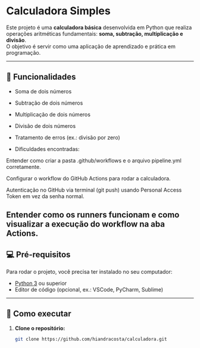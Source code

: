 # Calculadora Simples

Este projeto é uma **calculadora básica** desenvolvida em Python que realiza operações aritméticas fundamentais: **soma, subtração, multiplicação e divisão**.  
O objetivo é servir como uma aplicação de aprendizado e prática em programação.

---

## 📝 Funcionalidades

- Soma de dois números
- Subtração de dois números
- Multiplicação de dois números
- Divisão de dois números
- Tratamento de erros (ex.: divisão por zero)

- Dificuldades encontradas:

Entender como criar a pasta .github/workflows e o arquivo pipeline.yml corretamente.

Configurar o workflow do GitHub Actions para rodar a calculadora.

Autenticação no GitHub via terminal (git push) usando Personal Access Token em vez da senha normal.

Entender como os runners funcionam e como visualizar a execução do workflow na aba Actions.
---

## 💻 Pré-requisitos

Para rodar o projeto, você precisa ter instalado no seu computador:

- [Python 3](https://www.python.org/downloads/) ou superior
- Editor de código (opcional, ex.: VSCode, PyCharm, Sublime)

---

## 🚀 Como executar

1. **Clone o repositório:**
   ```bash
   git clone https://github.com/hiandracosta/calculadora.git
